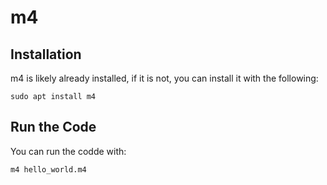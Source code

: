 # m4

## Installation

m4 is likely already installed, if it is not, you can install it with the following:

`sudo apt install m4` 

## Run the Code

You can run the codde with:

`m4 hello_world.m4`
